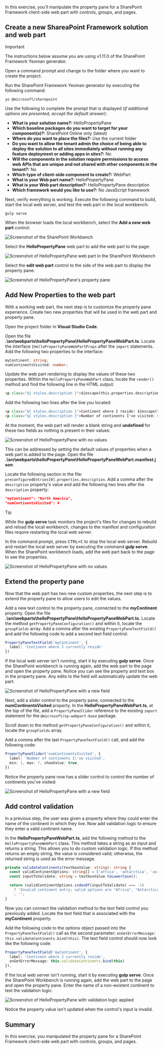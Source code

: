In this exercise, you'll manipulate the property pane for a SharePoint Framework client-side web part with controls, groups, and pages.

## Create a new ShareaPoint Framework solution and web part

> [!IMPORTANT]
> The instructions below assume you are using v1.11.0 of the SharePoint Framework Yeoman generator.

Open a command prompt and change to the folder where you want to create the project.

Run the SharePoint Framework Yeoman generator by executing the following command:

```shell
yo @microsoft/sharepoint
```

Use the following to complete the prompt that is displayed (*if additional options are presented, accept the default answer*):

- **What is your solution name?:** HelloPropertyPane
- **Which baseline packages do you want to target for your component(s)?:** SharePoint Online only (latest)
- **Where do you want to place the files?:** Use the current folder
- **Do you want to allow the tenant admin the choice of being able to deploy the solution to all sites immediately without running any feature deployment or adding apps in sites?:** No
- **Will the components in the solution require permissions to access web APIs that are unique and not shared with other components in the tenant?:** No
- **Which type of client-side component to create?:** WebPart
- **What is your Web part name?:** HelloPropertyPane
- **What is your Web part description?:** HelloPropertyPane description
- **Which framework would you like to use?:** No JavaScript framework

Next, verify everything is working. Execute the following command to build, start the local web server, and test the web part in the local workbench:

```shell
gulp serve
```

When the browser loads the local workbench, select the **Add a new web part** control:

![Screenshot of the SharePoint Workbench](../media/03-test-webpart-01.png)

Select the **HelloPropertyPane** web part to add the web part to the page:

![Screenshot of HelloPropertyPane web part in the SharePoint Workbench](../media/03-test-webpart-02.png)

Select the **edit web part** control to the side of the web part to display the property pane:

![Screenshot of HelloPropertyPane's property pane](../media/03-test-webpart-03.png)

## Add New Properties to the web part

With a working web part, the next step is to customize the property pane experience. Create two new properties that will be used in the web part and property pane. 

Open the project folder in **Visual Studio Code**.

Open the file **.\src\webparts\helloPropertyPane\HelloPropertyPaneWebPart.ts**. Locate the interface `IHelloPropertyPaneWebPartProps` after the `import` statements. Add the following two properties to the interface:

```typescript
myContinent: string;
numContinentsVisited: number;
```

Update the web part rendering to display the values of these two properties. Within the `HelloPropertyPaneWebPart` class, locate the `render()` method and find the following line in the HTML output:

```html
<p class="${ styles.description }">${escape(this.properties.description)}</p>
```

Add the following two lines after the line you located:

```html
<p class="${ styles.description }">Continent where I reside: ${escape(this.properties.myContinent)}</p>
<p class="${ styles.description }">Number of continents I've visited: ${this.properties.numContinentsVisited}</p>
```

At the moment, the web part will render a blank string and **undefined** for these two fields as nothing is present in their values:

![Screenshot of HelloPropertyPane with no values](../media/03-edit-property-pane-add-property-01.png)

This can be addressed by setting the default values of properties when a web part is added to the page. Open the file **.\src\webparts\helloPropertyPane\HelloPropertyPaneWebPart.manifest.json**.

Locate the following section in the file: `preconfiguredEntries[0].properties.description`. Add a comma after the `description` property's value and add the following two lines after the `description` property:

```json
"myContinent": "North America",
"numContinentsVisited": 4
```

> [!TIP]
> While the **gulp serve** task monitors the project's files for changes to rebuild and reload the local workbench, changes to the manifest and configuration files require restarting the local web server.

In the command prompt, press <kbd>CTRL+C</kbd> to stop the local web server. Rebuild and restart the local web server by executing the command **gulp serve**. When the SharePoint workbench loads, add the web part back to the page to see the properties.

![Screenshot of HelloPropertyPane with no values](../media/03-edit-property-pane-add-property-02.png)

## Extend the property pane

Now that the web part has two new custom properties, the next step is to extend the property pane to allow users to edit the values.

Add a new text control to the property pane, connected to the **myContinent** property. Open the file **.\src\webparts\helloPropertyPane\HelloPropertyPaneWebPart.ts**. Locate the method `getPropertyPaneConfiguration()` and within it, locate the `groupFields` array. Add a comma after the existing `PropertyPaneTextField()` and add the following code to add a second text field control:

```typescript
PropertyPaneTextField('myContinent', {
  label: 'Continent where I currently reside'
})
```

If the local web server isn't running, start it by executing **gulp serve**. Once the SharePoint workbench is running again, add the web part to the page and open the property pane. Notice you can see the property and text box in the property pane. Any edits to the field will automatically update the web part:

![Screenshot of HelloPropertyPane with a new field](../media/03-edit-property-pane-add-property-03.png)

Next, add a slider control to the property pane, connected to the **numContinentsVisited** property. In the **HelloPropertyPaneWebPart.ts**, at the top of the file, add a `PropertyPaneSlider` reference to the existing `import` statement for the `@microsoft/sp-webpart-base` package.

Scroll down to the method `getPropertyPaneConfiguration()` and within it, locate the `groupFields` array.

Add a comma after the last `PropertyPaneTextField()` call, and add the following code:

```typescript
PropertyPaneSlider('numContinentsVisited', {
  label: 'Number of continents I\'ve visited',
  min: 1, max: 7, showValue: true,
})
```

Notice the property pane now has a slider control to control the number of continents you've visited:

![Screenshot of HelloPropertyPane with a new field](../media/03-edit-property-pane-add-property-04.png)

## Add control validation

In a previous step, the user was given a property where they could enter the name of the continent in which they live. Now add validation logic to ensure they enter a valid continent name.

In the **HelloPropertyPaneWebPart.ts**, add the following method to the `HelloPropertyPaneWebPart` class. This method takes a string as an input and returns a string. This allows you to do custom validation logic. If this method returns an empty string, the value is considered valid; otherwise, the returned string is used as the error message.

```typescript
private validateContinents(textboxValue: string): string {
  const validContinentOptions: string[] = ['africa', 'antarctica', 'asia', 'australia', 'europe', 'north america', 'south america'];
  const inputToValidate: string = textboxValue.toLowerCase();

  return (validContinentOptions.indexOf(inputToValidate) === -1)
    ? 'Invalid continent entry; valid options are "Africa", "Antarctica", "Asia", "Australia", "Europe", "North America", and "South America"'
    : '';
}
```

Now you can connect the validation method to the text field control you previously added. Locate the text field that is associated with the **myContinent** property.

Add the following code to the options object passed into the `PropertyPaneTextField()` call as the second parameter: `onGetErrorMessage: this.validateContinents.bind(this)`. The text field control should now look like the following code:

```typescript
PropertyPaneTextField('myContinent', {
  label: 'Continent where I currently reside',
  onGetErrorMessage: this.validateContinents.bind(this)
}),
```

If the local web server isn't running, start it by executing **gulp serve**. Once the SharePoint Workbench is running again, add the web part to the page and open the property pane. Enter the name of a non-existent continent to test the validation logic:

![Screenshot of HelloPropertyPane with validation logic applied](../media/03-edit-property-pane-add-property-05.png)

Notice the property value isn't updated when the control's input is invalid.

## Summary

In this exercise, you manipulated the property pane for a SharePoint Framework client-side web part with controls, groups, and pages.
